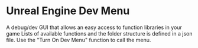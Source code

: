 # Unreal Engine Dev Menu
A debug/dev GUI that allows an easy access to function libraries in your game
Lists of available functions and the folder structure is defined in a json file. Use the "Turn On Dev Menu" function to call the menu.
